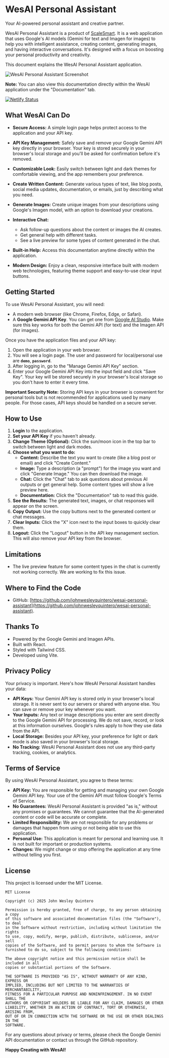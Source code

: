 # WesAI Personal Assistant

Your AI-powered personal assistant and creative partner.

WesAI Personal Assistant is a product of [ScaleSmart](https://wescode.vercel.app/). It is a web application that uses Google's AI models (Gemini for text and Imagen for images) to help you with intelligent assistance, creating content, generating images, and having interactive conversations. It's designed with a focus on boosting your personal productivity and creativity.

This document explains the WesAI Personal Assistant application.

![WesAI Personal Assistant Screenshot](https://github.com/user-attachments/assets/df9ed07b-9e5d-416b-af24-c63e3f4be11a)

**Note:** You can also view this documentation directly within the WesAI application under the "Documentation" tab.

[![Netlify Status](https://api.netlify.com/api/v1/badges/2ec1707c-0c5a-49a4-821e-ee7d82bdd95d/deploy-status)](https://app.netlify.com/projects/wesai-pa/deploys)

## What WesAI Can Do

- **Secure Access:** A simple login page helps protect access to the application and your API key.
- **API Key Management:** Safely save and remove your Google Gemini API key directly in your browser. Your key is stored securely in your browser's local storage and you'll be asked for confirmation before it's removed.
- **Customizable Look:** Easily switch between light and dark themes for comfortable viewing, and the app remembers your preference.

- **Create Written Content:** Generate various types of text, like blog posts, social media updates, documentation, or emails, just by describing what you need.
- **Generate Images:** Create unique images from your descriptions using Google's Imagen model, with an option to download your creations.
- **Interactive Chat:**
  - Ask follow-up questions about the content or images the AI creates.
  - Get general help with different tasks.
  - See a live preview for some types of content generated in the chat.
- **Built-in Help:** Access this documentation anytime directly within the application.
- **Modern Design:** Enjoy a clean, responsive interface built with modern web technologies, featuring theme support and easy-to-use clear input buttons.

## Getting Started

To use WesAI Personal Assistant, you will need:

- A modern web browser (like Chrome, Firefox, Edge, or Safari).
- A **Google Gemini API Key**. You can get one from [Google AI Studio](https://aistudio.google.com/app/apikey). Make sure this key works for both the Gemini API (for text) and the Imagen API (for images).

Once you have the application files and your API key:

1.  Open the application in your web browser.
2.  You will see a login page. The user and password for local/personal use are **`demo`**, **`password`**.
3.  After logging in, go to the "Manage Gemini API Key" section.
4.  Enter your Google Gemini API Key into the input field and click "Save Key". Your key will be stored securely in your browser's local storage so you don't have to enter it every time.

**Important Security Note:** Storing API keys in your browser is convenient for personal tools but is not recommended for applications used by many people. For those cases, API keys should be handled on a secure server.

## How to Use

1.  **Login** to the application.
2.  **Set your API Key** if you haven't already.
3.  **Change Theme (Optional):** Click the sun/moon icon in the top bar to switch between light and dark modes.
4.  **Choose what you want to do:**
    - **Content:** Describe the text you want to create (like a blog post or email) and click "Create Content."
    - **Image:** Type a description (a "prompt") for the image you want and click "Generate Image." You can then download the image.
    - **Chat:** Click the "Chat" tab to ask questions about previous AI outputs or get general help. Some content types will show a live preview here.
    - **Documentation:** Click the "Documentation" tab to read this guide.
5.  **See the Results:** The generated text, images, or chat responses will appear on the screen.
6.  **Copy Output:** Use the copy buttons next to the generated content or chat messages.
7.  **Clear Inputs:** Click the "X" icon next to the input boxes to quickly clear them.
8.  **Logout:** Click the "Logout" button in the API key management section. This will also remove your API key from the browser.

## Limitations

- The live preview feature for some content types in the chat is currently not working correctly. We are working to fix this issue.

## Where to Find the Code

- GitHub: [https://github.com/johnwesleyquintero/wesai-personal-assistant](https://github.com/johnwesleyquintero/wesai-personal-assistant).

## Thanks To

- Powered by the Google Gemini and Imagen APIs.
- Built with React.
- Styled with Tailwind CSS.
- Developed using Vite.

## Privacy Policy

Your privacy is important. Here's how WesAI Personal Assistant handles your data:

- **API Keys:** Your Gemini API key is stored only in your browser's local storage. It is never sent to our servers or shared with anyone else. You can save or remove your key whenever you want.
- **Your Inputs:** Any text or image descriptions you enter are sent directly to the Google Gemini API for processing. We do not save, record, or look at this information ourselves. Google's rules apply to how they use data from the API.
- **Local Storage:** Besides your API key, your preference for light or dark mode is also saved in your browser's local storage.
- **No Tracking:** WesAI Personal Assistant does not use any third-party tracking, cookies, or analytics.

## Terms of Service

By using WesAI Personal Assistant, you agree to these terms:

- **API Key:** You are responsible for getting and managing your own Google Gemini API key. Your use of the Gemini API must follow Google's Terms of Service.
- **No Guarantees:** WesAI Personal Assistant is provided "as is," without any promises or guarantees. We cannot guarantee that the AI-generated content or code will be accurate or complete.
- **Limited Responsibility:** We are not responsible for any problems or damages that happen from using or not being able to use this application.
- **Personal Use:** This application is meant for personal and learning use. It is not built for important or production systems.
- **Changes:** We might change or stop offering the application at any time without telling you first.

## License

This project is licensed under the MIT License.

```
MIT License

Copyright (c) 2025 John Wesley Quintero

Permission is hereby granted, free of charge, to any person obtaining a copy
of this software and associated documentation files (the "Software"), to deal
in the Software without restriction, including without limitation the rights
to use, copy, modify, merge, publish, distribute, sublicense, and/or sell
copies of the Software, and to permit persons to whom the Software is
furnished to do so, subject to the following conditions:

The above copyright notice and this permission notice shall be included in all
copies or substantial portions of the Software.

THE SOFTWARE IS PROVIDED "AS IS", WITHOUT WARRANTY OF ANY KIND, EXPRESS OR
IMPLIED, INCLUDING BUT NOT LIMITED TO THE WARRANTIES OF MERCHANTABILITY,
FITNESS FOR A PARTICULAR PURPOSE AND NONINFRINGEMENT. IN NO EVENT SHALL THE
AUTHORS OR COPYRIGHT HOLDERS BE LIABLE FOR ANY CLAIM, DAMAGES OR OTHER
LIABILITY, WHETHER IN AN ACTION OF CONTRACT, TORT OR OTHERWISE, ARISING FROM,
OUT OF OR IN CONNECTION WITH THE SOFTWARE OR THE USE OR OTHER DEALINGS IN THE
SOFTWARE.
```

For any questions about privacy or terms, please check the Google Gemini API documentation or contact us through the GitHub repository.

**Happy Creating with WesAI!**
